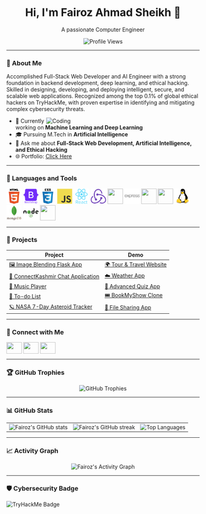 <h1 align="center">Hi, I'm Fairoz Ahmad Sheikh 👋</h1>
<p align="center">A passionate Computer Engineer</p>

<p align="center">
  <img src="https://komarev.com/ghpvc/?username=FairozAhmadSheikh&label=Profile%20Views&color=ff69b4&style=for-the-badge" alt="Profile Views" />
</p>

---

### 🧠 About Me
Accomplished Full-Stack Web Developer and AI Engineer with a strong foundation in backend development, deep learning, and ethical hacking. Skilled in designing, developing, and deploying intelligent, secure, and scalable web applications. Recognized among the top 0.1% of global ethical hackers on TryHackMe, with proven expertise in identifying and mitigating complex cybersecurity threats.

<img align="right" alt="Coding" width="400" src="https://cdn.dribbble.com/users/1162077/screenshots/3848914/programmer.gif">

- 🌱 Currently working on **Machine Learning and Deep Learning**  
- 🎓 Pursuing M.Tech in **Artificial Intelligence**  
- 💬 Ask me about **Full-Stack Web Development, Artificial Intelligence, and Ethical Hacking**  
- 🌐 Portfolio: [Click Here](https://portfolio-three-gray-24.vercel.app/)

---

### 🧰 Languages and Tools
<p align="left">
  <a href="https://www.w3.org/html/" target="_blank"><img src="https://raw.githubusercontent.com/devicons/devicon/master/icons/html5/html5-original-wordmark.svg" width="40" height="40"/></a>
  <a href="https://getbootstrap.com" target="_blank"><img src="https://raw.githubusercontent.com/devicons/devicon/master/icons/bootstrap/bootstrap-plain-wordmark.svg" width="40" height="40"/></a>
  <a href="https://www.w3schools.com/css/" target="_blank"><img src="https://raw.githubusercontent.com/devicons/devicon/master/icons/css3/css3-original-wordmark.svg" width="40" height="40"/></a>
  <a href="https://developer.mozilla.org/en-US/docs/Web/JavaScript" target="_blank"><img src="https://raw.githubusercontent.com/devicons/devicon/master/icons/javascript/javascript-original.svg" width="40" height="40"/></a>
  <a href="https://reactjs.org/" target="_blank"><img src="https://raw.githubusercontent.com/devicons/devicon/master/icons/react/react-original-wordmark.svg" width="40" height="40"/></a>
  <a href="https://redux.js.org" target="_blank"><img src="https://raw.githubusercontent.com/devicons/devicon/master/icons/redux/redux-original.svg" width="40" height="40"/></a>
  <a href="https://tailwindcss.com/" target="_blank"><img src="https://www.vectorlogo.zone/logos/tailwindcss/tailwindcss-icon.svg" width="40" height="40"/></a>
  <a href="https://expressjs.com" target="_blank"><img src="https://raw.githubusercontent.com/devicons/devicon/master/icons/express/express-original-wordmark.svg" width="40" height="40"/></a>
  <a href="https://firebase.google.com/" target="_blank"><img src="https://www.vectorlogo.zone/logos/firebase/firebase-icon.svg" width="40" height="40"/></a>
  <a href="https://git-scm.com/" target="_blank"><img src="https://www.vectorlogo.zone/logos/git-scm/git-scm-icon.svg" width="40" height="40"/></a>
  <a href="https://www.linux.org/" target="_blank"><img src="https://raw.githubusercontent.com/devicons/devicon/master/icons/linux/linux-original.svg" width="40" height="40"/></a>
  <a href="https://www.mongodb.com/" target="_blank"><img src="https://raw.githubusercontent.com/devicons/devicon/master/icons/mongodb/mongodb-original-wordmark.svg" width="40" height="40"/></a>
  <a href="https://nodejs.org" target="_blank"><img src="https://raw.githubusercontent.com/devicons/devicon/master/icons/nodejs/nodejs-original-wordmark.svg" width="40" height="40"/></a>
  <a href="https://postman.com" target="_blank"><img src="https://www.vectorlogo.zone/logos/getpostman/getpostman-icon.svg" width="40" height="40"/></a>
</p>

---

### 🚀 Projects
| Project | Demo |
|----------|-------|
| [🖼️ Image Blending Flask App](https://image-blending-app.onrender.com/) | [🌍 Tour & Travel Website](https://travel-frontend-git-main-fairozs-projects.vercel.app/home) |
| [💬 ConnectKashmir Chat Application](https://connect-kashmir-frontend.vercel.app/login) | [☁️ Weather App](https://weather-check-pink.vercel.app/) |
| [🎵 Music Player](https://music-player-gamma-nine.vercel.app/) | [🧠 Advanced Quiz App](https://advanced-quiz-app-psi.vercel.app/) |
| [📝 To-do List](https://todo-app-khaki-iota.vercel.app/) | [🎟️ BookMyShow Clone](https://bookmyshow-frontend-snowy.vercel.app/) |
| [🪐 NASA 7-Day Asteroid Tracker](https://fairozahmadsheikh.github.io/Near-Earth-Asteroid-Tracker/) | [📁 File Sharing App](https://filesharing-frontend-lime.vercel.app/) |

---

### 🤝 Connect with Me
<p align="left">
  <a href="https://twitter.com/Ferozahmad7272" target="blank"><img align="center" src="https://raw.githubusercontent.com/rahuldkjain/github-profile-readme-generator/master/src/images/icons/Social/twitter.svg" height="30" width="40" /></a>
  <a href="https://www.linkedin.com/in/fairoz-ahmad-sheikh-2877b8278/" target="blank"><img align="center" src="https://raw.githubusercontent.com/rahuldkjain/github-profile-readme-generator/master/src/images/icons/Social/linked-in-alt.svg" height="30" width="40" /></a>
  <a href="https://instagram.com/ahmmadferoz/" target="blank"><img align="center" src="https://raw.githubusercontent.com/rahuldkjain/github-profile-readme-generator/master/src/images/icons/Social/instagram.svg" height="30" width="40" /></a>
</p>

---

### 🏆 GitHub Trophies
<p align="center">
  <img src="https://github-profile-trophy.vercel.app/?username=FairozAhmadSheikh&theme=tokyonight&no-frame=true&margin-w=10&column=6" alt="GitHub Trophies"/>
</p>

---

### 📊 GitHub Stats
<div align="center">
  <table>
    <tr>
      <td><img src="https://github-readme-stats.vercel.app/api?username=FairozAhmadSheikh&show_icons=true&theme=tokyonight" alt="Fairoz's GitHub stats"/></td>
      <td><img src="https://streak-stats.demolab.com?user=FairozAhmadSheikh&theme=tokyonight&border_radius=6" alt="Fairoz's GitHub streak"/></td>
      <td><img src="https://github-readme-stats.vercel.app/api/top-langs/?username=FairozAhmadSheikh&layout=compact&theme=tokyonight" alt="Top Languages"/></td>
    </tr>
  </table>
</div>

---

### 📈 Activity Graph
<p align="center">
  <img src="https://github-readme-activity-graph.vercel.app/graph?username=FairozAhmadSheikh&theme=tokyo-night&hide_border=true&area=true" alt="Fairoz's Activity Graph"/>
</p>

---

### 🛡️ Cybersecurity Badge
![TryHackMe Badge](https://tryhackme-badges.s3.amazonaws.com/FairozAhmadSheikh.png)
